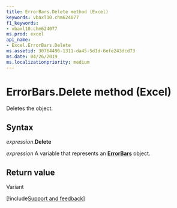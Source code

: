 ```yaml
---
title: ErrorBars.Delete method (Excel)
keywords: vbaxl10.chm624077
f1_keywords:
- vbaxl10.chm624077
ms.prod: excel
api_name:
- Excel.ErrorBars.Delete
ms.assetid: 30764496-1311-da45-5d1d-6efe243dcd73
ms.date: 04/26/2019
ms.localizationpriority: medium
---
```



# ErrorBars.Delete method (Excel)

Deletes the object.


## Syntax

_expression_.**Delete**

_expression_ A variable that represents an **[ErrorBars](excel.errorbars(object).md)** object.


## Return value

Variant




[!include[Support and feedback](~/includes/feedback-boilerplate.md)]